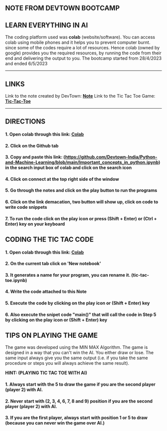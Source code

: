 ## NOTE FROM DEVTOWN BOOTCAMP
## LEARN EVERYTHING IN AI
The coding platform used was **colab** (website/software). 
You can access colab using mobile phones and it helps you to prevent computer burnt. since some of the codes require a lot of resources. Hence colab (owned by google) provides you the required resources, by running the code from their end and delivering the output to you.
The bootcamp started from 28/4/2023 and ended 6/5/2023

---

## LINKS
Link to the note created by DevTown: **[Note](https://github.com/Devtown-India/Python-and-Machine-Learning/blob/main/Important_concepts_in_python.ipynb)**
Link to the Tic Tac Toe Game: **[Tic-Tac-Toe](https://colab.research.google.com/drive/1ffwnPdM0RLbFe4Yxb24iQ-GIJtO_TvYa)**

---

## DIRECTIONS
#### 1. Open colab through this link: **[Colab](https://colab.research.google.com)**
#### 2. Click on the Github tab
#### 3. Copy and paste this link: (https://github.com/Devtown-India/Python-and-Machine-Learning/blob/main/Important_concepts_in_python.ipynb) in the search input box of colab and click on the search icon
#### 4. Click on connect at the top right side of the window
#### 5. Go through the notes and click on the play button to run the programs
#### 6. Click on the link demacation, two button will show up, click on code to write code snippets
#### 7. To run the code click on the play icon or press (Shift + Enter) or (Ctrl + Enter) key on your keyboard

## CODING THE TIC TAC CODE
#### 1. Open colab through this link: **[Colab](https://colab.research.google.com)**
#### 2. On the current tab click on 'New notebook'
#### 3. It generates a name for your program, you can rename it. (tic-tac-toe.ipynb)
#### 4. Write the code attached to this Note
#### 5. Execute the code by clicking on the play icon or (Shift + Enter) key
#### 6. Also execute the snipet code "main()" that will call the code in Step 5 by clicking on the play icon or (Shift + Enter) key

## TIPS ON PLAYING THE GAME
The game was developed using the MIN MAX Algorithm. The game is designed in a way that you can't win the AI. You either draw or lose.
The same input always give you the same output (i.e. if you take the same procedure or steps you will always achieve the same result).

**HINT: (PLAYING TIC TAC TOE WITH AI)**
#### 1. Always start with the 5 to draw the game if you are the second player (player 2) with AI.
#### 2. Never start with (2, 3, 4, 6, 7, 8 and 9) position if you are the second player (player 2) with AI.
#### 3. If you are the first player, always start with position 1 or 5 to draw (because you can never win the game over AI.)